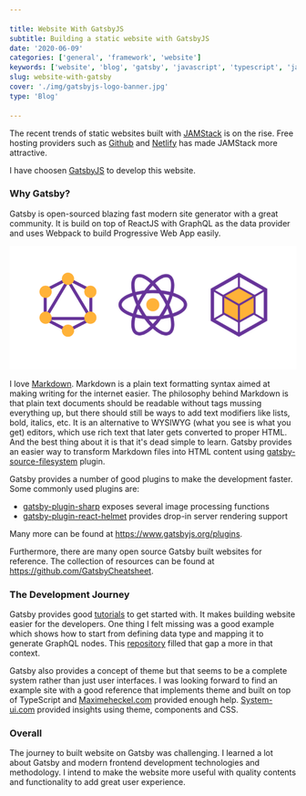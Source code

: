 ```yaml
---

title: Website With GatsbyJS
subtitle: Building a static website with GatsbyJS 
date: '2020-06-09'
categories: ['general', 'framework', 'website']
keywords: ['website', 'blog', 'gatsby', 'javascript', 'typescript', 'jam-stack', 'static-wesite']
slug: website-with-gatsby
cover: './img/gatsbyjs-logo-banner.jpg'
type: 'Blog'

---
```


The recent trends of static websites built with [JAMStack](https://jamstack.org) is on the rise. Free hosting providers such as [Github](https://github.io) and [Netlify](https://netlify.com) has made JAMStack more attractive. 

I have choosen [GatsbyJS](https://www.gatsbyjs.org) to develop this website.


### Why Gatsby?
Gatsby is open-sourced blazing fast modern site generator with a great community. It is build on top of ReactJS with GraphQL as the data provider and uses Webpack to build Progressive Web App easily. 

![Gatsby powered by with React, GraphQL, Webpack](./img/react-graphql-webpack.png)


I love [Markdown](https://en.wikipedia.org/wiki/Markdown). Markdown is a plain text formatting syntax aimed at making writing for the internet easier. The philosophy behind Markdown is that plain text documents should be readable without tags mussing everything up, but there should still be ways to add text modifiers like lists, bold, italics, etc. It is an alternative to WYSIWYG (what you see is what you get) editors, which use rich text that later gets converted to proper HTML. And the best thing about it is that it's dead simple to learn. Gatsby provides an easier way to transform Markdown files into HTML content using [gatsby-source-filesystem](https://www.gatsbyjs.org/packages/gatsby-source-filesystem) plugin. 

Gatsby provides a number of good plugins to make the development faster. Some commonly used plugins are: 
- [gatsby-plugin-sharp](https://www.gatsbyjs.org/packages/gatsby-plugin-sharp) exposes several image processing functions
- [gatsby-plugin-react-helmet](https://www.gatsbyjs.org/packages/gatsby-plugin-react-helmet) provides drop-in server rendering support 

Many more can be found at https://www.gatsbyjs.org/plugins.

Furthermore, there are many open source Gatsby built websites for reference. The collection of resources can be found at https://github.com/GatsbyCheatsheet. 
 

### The Development Journey
Gatsby provides good [tutorials](https://www.gatsbyjs.org/tutorial) to get started with. It makes building website easier for the developers. One thing I felt missing was a good example which shows how to start from defining data type and mapping it to generate GraphQL nodes. This [repository](https://github.com/GatsbyCheatsheet/police-brutality-site) filled that gap a more in that context. 

Gatsby also provides a concept of theme but that seems to be a complete system rather than just user interfaces. I was looking forward to find an example site with a good reference that implements theme and built on top of TypeScript and [Maximeheckel.com](https://github.com/GatsbyCheatsheet/blog.maximeheckel.com) provided enough help. [System-ui.com](https://github.com/GatsbyCheatsheet/system-ui.com) provided insights using theme, components and CSS.


### Overall
The journey to built website on Gatsby was challenging. I learned a lot about  Gatsby and modern frontend development technologies and methodology.  I intend to make the website more useful with quality contents and functionality to add great user experience.

